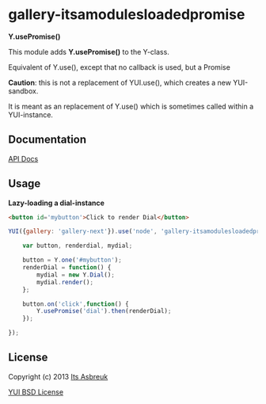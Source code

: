 gallery-itsamodulesloadedpromise
======================


<b>Y.usePromise()</b>


This module adds <b>Y.usePromise()</b> to the Y-class.


Equivalent of Y.use(), except that no callback is used, but a Promise


<b>Caution</b>: this is not a replacement of YUI.use(), which creates a new YUI-sandbox.

 It is meant as an replacement of Y.use() which is sometimes called within a YUI-instance.



Documentation
--------------
[API Docs](http://projects.itsasbreuk.nl/apidocs/classes/Y.html)

Usage
-----

<b>Lazy-loading a dial-instance</b>
```html
<button id='mybutton'>Click to render Dial</button>
```
```js
YUI({gallery: 'gallery-next'}).use('node', 'gallery-itsamodulesloadedpromise', function(Y) {

    var button, renderdial, mydial;

    button = Y.one('#mybutton');
    renderDial = function() {
        mydial = new Y.Dial();
        mydial.render();
    };

    button.on('click',function() {
        Y.usePromise('dial').then(renderDial);
    });

});
```

License
-------

Copyright (c) 2013 [Its Asbreuk](http://http://itsasbreuk.nl)

[YUI BSD License](http://developer.yahoo.com/yui/license.html)